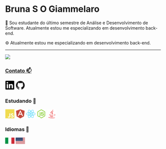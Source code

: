 <h1>Bruna S O Giammelaro</h1>

📓 Sou estudante do último semestre de Análise e Desenvolvimento de Software.
 Atualmente estou me especializando em desenvolvimento back-end.

⚙️ Atualmente estou me especializando em desenvolvimento back-end.
 ___
<div>
<a href="https://github.com/brunagiammelaro">
<img src="https://github-readme-stats.vercel.app/api/top-langs/?username=brunagiammelaro&show_icons=true&theme=radical">
</div>

### Contato 📫
   <a href="https://www.linkedin.com/in/bruna-s-oliveira-giammelaro-234825242/" target="_blank"><img height="30" width="30" src="https://raw.githubusercontent.com/devicons/devicon/1119b9f84c0290e0f0b38982099a2bd027a48bf1/icons/linkedin/linkedin-plain.svg" target="_blank"></a>
   <a href="https://github.com/brunagiammelaro" target="_blank"><img height="30" width="30" src="https://raw.githubusercontent.com/devicons/devicon/1119b9f84c0290e0f0b38982099a2bd027a48bf1/icons/github/github-original.svg" target="_blank"></a>

### Estudando  🔭
<img height="30" width="30" src="https://raw.githubusercontent.com/devicons/devicon/1119b9f84c0290e0f0b38982099a2bd027a48bf1/icons/javascript/javascript-plain.svg" target="_blank"></a>
<img height="30" width="30" src="https://raw.githubusercontent.com/devicons/devicon/1119b9f84c0290e0f0b38982099a2bd027a48bf1/icons/angularjs/angularjs-plain.svg" target="_blank"></a>
<img height="30" width="30" src="https://raw.githubusercontent.com/devicons/devicon/1119b9f84c0290e0f0b38982099a2bd027a48bf1/icons/react/react-original.svg" target="_blank"></a>
<img height="30" width="30" src="https://raw.githubusercontent.com/devicons/devicon/1119b9f84c0290e0f0b38982099a2bd027a48bf1/icons/nodejs/nodejs-plain.svg" target="_blank"></a>
<img height="30" width="30" src="https://raw.githubusercontent.com/devicons/devicon/1119b9f84c0290e0f0b38982099a2bd027a48bf1/icons/java/java-plain.svg" target="_blank"></a>


### Idiomas 💬
<img height="20" width="30" src="https://raw.githubusercontent.com/lipis/flag-icons/20abcf34eaecc2adac6cb290f8cecf52fa7ad8b7/flags/1x1/it.svg" target="_blank"></a>
<img height="20" width="30" src="https://raw.githubusercontent.com/lipis/flag-icons/20abcf34eaecc2adac6cb290f8cecf52fa7ad8b7/flags/1x1/us.svg" target="_blank"></a>

<!--
**brunagiammelaro/brunagiammelaro** is a ✨ _special_ ✨ repository because its `README.md` (this file) appears on your GitHub profile.

Here are some ideas to get you started:

- 🔭 I’m currently working on ...
- 🌱 I’m currently learning ...
- 👯 I’m looking to collaborate on ...
- 🤔 I’m looking for help with ...
- 💬 Ask me about ...
- 📫 How to reach me: ...
- 😄 Pronouns: ...
- ⚡ Fun fact: ...
-->
